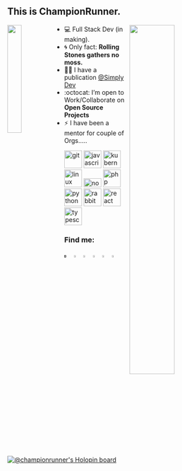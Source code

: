 ## This is ChampionRunner. 

<img align="left" src="https://github.com/Ishaan28malik/Ishaan28malik/blob/master/Dev.jpg" width="25%"/>

<img align="right" src="https://github.com/Ishaan28malik/Ishaan28malik/blob/master/404.png" width="45%"/>

- 💻 Full Stack Dev (in making).
- :cyclone: Only fact: **Rolling Stones gathers no moss.**
- ✍🏻 I have a publication [@Simply Dev](https://medium.com/simply-dev)
- :octocat: I’m open to Work/Collaborate on **Open Source Projects**
- ⚡️ I have been a mentor for couple of Orgs.....

<p align="left"><img src="https://www.vectorlogo.zone/logos/git-scm/git-scm-icon.svg" alt="git" width="40" height="40"/> <img src="https://cdn2.iconfinder.com/data/icons/designer-skills/128/code-programming-javascript-software-develop-command-language-128.png" alt="javascript" width="40" height="40"/> <img src="https://www.vectorlogo.zone/logos/kubernetes/kubernetes-icon.svg" alt="kubernetes" width="40" height="40"/> <img src="https://cdn.worldvectorlogo.com/logos/linux-tux.svg" alt="linux" width="40" height="40"/> <img src="https://cdn.worldvectorlogo.com/logos/nodejs.svg" alt="nodejs" width="40" height="20"/> <img src="https://cdn.worldvectorlogo.com/logos/php.svg" alt="php" width="40" height="40"/> <img src="https://cdn.worldvectorlogo.com/logos/python-5.svg" alt="python" width="40" height="40"/> <img src="https://www.vectorlogo.zone/logos/rabbitmq/rabbitmq-icon.svg" alt="rabbitMQ" width="40" height="40"/> <img src="https://cdn4.iconfinder.com/data/icons/logos-3/600/React.js_logo-512.png" alt="react" width="40" height="40"/> <img src="https://cdn.worldvectorlogo.com/logos/typescript.svg" alt="typescript" width="40" height="40"/></p>

### Find me:
[<img src="https://img.icons8.com/color/48/000000/twitter.png" width="3.5%"/>]() [<img src="https://img.icons8.com/color/48/000000/stackoverflow.png" width="3.5%"/>](https://stackoverflow.com/users/11422830/champion-runner) [<img src="https://cdn0.iconfinder.com/data/icons/social-network-8/50/55-512.png" width="3.5%"/>](https://dribbble.com/championrunner) [<img src="https://cdn4.iconfinder.com/data/icons/social-media-2210/24/Medium-512.png" width="3.5%"/>](https://medium.com/simply-dev) [<img src="https://cdn-icons-png.flaticon.com/512/1377/1377243.png" width="3.5%"/>](https://codepen.io/championrunner) [<img src="https://raw.githubusercontent.com/ghuser-io/ghuser.io/master/docs/logo_square.png" width="3.5%"/>](https://ghuser.io/Ishaan28malik)

[![@championrunner's Holopin board](https://holopin.me/championrunner)](https://holopin.io/@championrunner)
